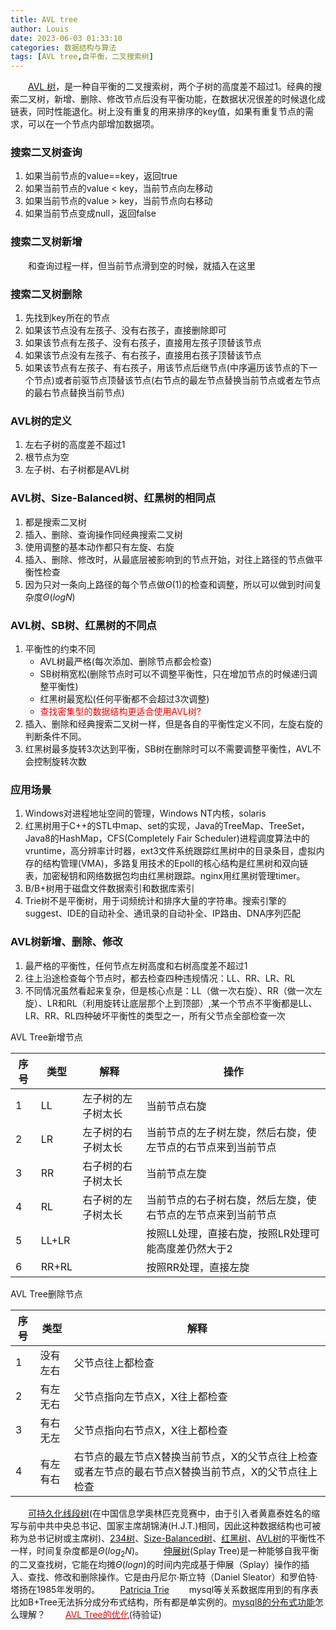 ```yaml
---
title: AVL tree
author: Louis
date: 2023-06-03 01:33:10
categories: 数据结构与算法
tags: [AVL tree,自平衡，二叉搜索树]
---
```


&emsp;&emsp;[AVL 树](https://en.wikipedia.org/wiki/AVL_tree)，是一种自平衡的二叉搜索树，两个子树的高度差不超过1。经典的搜索二叉树，新增、删除、修改节点后没有平衡功能，在数据状况很差的时候退化成链表，同时性能退化。树上没有重复的用来排序的key值，如果有重复节点的需求，可以在一个节点内部增加数据项。

### 搜索二叉树查询

1. 如果当前节点的value==key，返回true
2. 如果当前节点的value &lt; key，当前节点向左移动
3. 如果当前节点的value &gt; key，当前节点向右移动
4. 如果当前节点变成null，返回false

### 搜索二叉树新增

&emsp;&emsp;和查询过程一样，但当前节点滑到空的时候，就插入在这里

### 搜索二叉树删除

1. 先找到key所在的节点
2. 如果该节点没有左孩子、没有右孩子，直接删除即可
3. 如果该节点有左孩子、没有右孩子，直接用左孩子顶替该节点
4. 如果该节点没有左孩子、有右孩子，直接用右孩子顶替该节点
5. 如果该节点有左孩子、有右孩子，用该节点后继节点(中序遍历该节点的下一个节点)或者前驱节点顶替该节点(右节点的最左节点替换当前节点或者左节点的最右节点替换当前节点)

### AVL树的定义

1. 左右子树的高度差不超过1
2. 根节点为空
3. 左子树、右子树都是AVL树

### AVL树、Size-Balanced树、红黑树的相同点

1. 都是搜索二叉树
2. 插入、删除、查询操作同经典搜索二叉树
3. 使用调整的基本动作都只有左旋、右旋
4. 插入、删除、修改时，从最底层被影响到的节点开始，对往上路径的节点做平衡性检查
5. 因为只对一条向上路径的每个节点做$\Theta(1)$的检查和调整，所以可以做到时间复杂度$\Theta(logN)$

### AVL树、SB树、红黑树的不同点

1. 平衡性的约束不同
    - AVL树最严格(每次添加、删除节点都会检查)
    - SB树稍宽松(删除节点时可以不调整平衡性，只在增加节点的时候递归调整平衡性)
    - 红黑树最宽松(任何平衡都不会超过3次调整)
    - <font color="red">查找密集型的数据结构更适合使用AVL树?</font>
2. 插入、删除和经典搜索二叉树一样，但是各自的平衡性定义不同，左旋右旋的判断条件不同。
3. 红黑树最多旋转3次达到平衡，SB树在删除时可以不需要调整平衡性，AVL不会控制旋转次数

### 应用场景

1. Windows对进程地址空间的管理，Windows NT内核，solaris
2. 红黑树用于C++的STL中map、set的实现，Java的TreeMap、TreeSet，Java8的HashMap，CFS(Completely Fair Scheduler)进程调度算法中的vruntime，高分辨率计时器，ext3文件系统跟踪红黑树中的目录条目，虚拟内存的结构管理(VMA)，多路复用技术的Epoll的核心结构是红黑树和双向链表，加密秘钥和网络数据包均由红黑树跟踪。nginx用红黑树管理timer。
3. B/B+树用于磁盘文件数据索引和数据库索引
4. Trie树不是平衡树，用于词频统计和排序大量的字符串。搜索引擎的suggest、IDE的自动补全、通讯录的自动补全、IP路由、DNA序列匹配

### AVL树新增、删除、修改

1. 最严格的平衡性，任何节点左树高度和右树高度差不超过1
2. 往上沿途检查每个节点时，都去检查四种违规情况：LL、RR、LR、RL
3. 不同情况虽然看起来复杂，但是核心点是：LL（做一次右旋）、RR（做一次左旋）、LR和RL（利用旋转让底层那个上到顶部）,某一个节点不平衡都是LL、LR、RR、RL四种破坏平衡性的类型之一，所有父节点全部检查一次

AVL Tree新增节点

|序号|类型  |解释            |操作|
|----|-----|----------------|----|
|1   |LL   |左子树的左子树太长|当前节点右旋|
|2   |LR   |左子树的右子树太长|当前节点的左子树左旋，然后右旋，使左节点的右节点来到当前节点|
|3   |RR   |右子树的右子树太长|当前节点左旋|
|4   |RL   |右子树的左子树太长|当前节点的右子树右旋，然后左旋，使右节点的左节点来到当前节点|
|5   |LL+LR|                 |按照LL处理，直接右旋，按照LR处理可能高度差仍然大于2|
|6   |RR+RL|                 |按照RR处理，直接左旋|

AVL Tree删除节点

|序号|类型    |解释            |
|----|-------|----------------|
|1   |没有左右|父节点往上都检查|
|2   |有左无右|父节点指向左节点X，X往上都检查|
|3   |有右无左|父节点指向右节点X，X往上都检查|
|4   |有左有右|右节点的最左节点X替换当前节点，X的父节点往上检查或者左节点的最右节点X替换当前节点，X的父节点往上检查|

&emsp;&emsp;[可持久化线段树](https://zh.wikipedia.org/wiki/%E5%8F%AF%E6%8C%81%E4%B9%85%E5%8C%96%E7%BA%BF%E6%AE%B5%E6%A0%91)(在中国信息学奥林匹克竞赛中，由于引入者黄嘉泰姓名的缩写与前中共中央总书记、国家主席胡锦涛(H.J.T.)相同，因此这种数据结构也可被称为总书记树或主席树)、[234树](https://zh.wikipedia.org/zh-hans/2-3-4%E6%A0%91)、[Size-Balanced树](http://wcipeg.com/wiki/Size_Balanced_Tree)、[红黑树](https://en.wikipedia.org/wiki/Red%E2%80%93black_tree)、[AVL树](https://en.wikipedia.org/wiki/AVL_tree)的平衡性不一样，时间复杂度都是$\Theta(log_2N)$。
&emsp;&emsp;[伸展树](https://zh.wikipedia.org/zh-hans/%E4%BC%B8%E5%B1%95%E6%A0%91)(Splay Tree)是一种能够自我平衡的二叉查找树，它能在均摊$\Theta(logn)$的时间内完成基于伸展（Splay）操作的插入、查找、修改和删除操作。它是由丹尼尔·斯立特（Daniel Sleator）和罗伯特·塔扬在1985年发明的。
&emsp;&emsp;[Patricia Trie](https://github.com/krareT/trkdb/wiki/Dynamic-Patricia-Trie)
&emsp;&emsp;mysql等关系数据库用到的有序表比如B+Tree无法拆分成分布式结构，所有都是单实例的。[mysql8的分布式功能](https://dev.mysql.com/doc/refman/8.0/en/group-replication.html)怎么理解？
&emsp;&emsp;[<font color="red">AVL Tree的优化</font>](https://zhuanlan.zhihu.com/p/454080520)(待验证)
